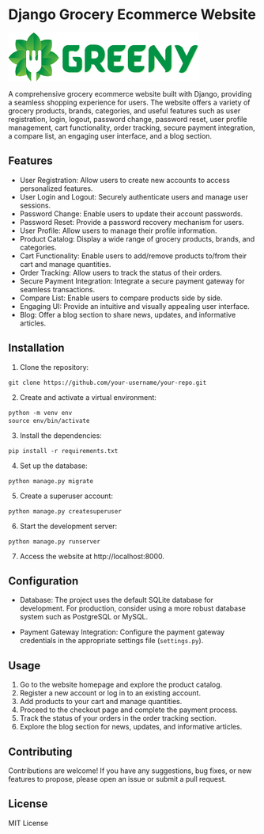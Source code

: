 # Django Grocery Ecommerce Website

![Project Logo](static/images/logo.png)

A comprehensive grocery ecommerce website built with Django, providing a seamless shopping experience for users. The website offers a variety of grocery products, brands, categories, and useful features such as user registration, login, logout, password change, password reset, user profile management, cart functionality, order tracking, secure payment integration, a compare list, an engaging user interface, and a blog section.

## Features

- User Registration: Allow users to create new accounts to access personalized features.
- User Login and Logout: Securely authenticate users and manage user sessions.
- Password Change: Enable users to update their account passwords.
- Password Reset: Provide a password recovery mechanism for users.
- User Profile: Allow users to manage their profile information.
- Product Catalog: Display a wide range of grocery products, brands, and categories.
- Cart Functionality: Enable users to add/remove products to/from their cart and manage quantities.
- Order Tracking: Allow users to track the status of their orders.
- Secure Payment Integration: Integrate a secure payment gateway for seamless transactions.
- Compare List: Enable users to compare products side by side.
- Engaging UI: Provide an intuitive and visually appealing user interface.
- Blog: Offer a blog section to share news, updates, and informative articles.

## Installation

1. Clone the repository:

```shell
git clone https://github.com/your-username/your-repo.git
```
2. Create and activate a virtual environment:

```shell
python -m venv env
source env/bin/activate
```
3. Install the dependencies:

```shell
pip install -r requirements.txt
```
4. Set up the database:

```shell
python manage.py migrate
```
5. Create a superuser account:

```shell
python manage.py createsuperuser
```
6. Start the development server:

```shell
python manage.py runserver
```
7. Access the website at http://localhost:8000.

## Configuration
- Database: The project uses the default SQLite database for development. For production, consider using a more robust database system such as PostgreSQL or MySQL.

- Payment Gateway Integration: Configure the payment gateway credentials in the appropriate settings file (`settings.py`).

## Usage
1. Go to the website homepage and explore the product catalog.
2. Register a new account or log in to an existing account.
3. Add products to your cart and manage quantities.
4. Proceed to the checkout page and complete the payment process.
5. Track the status of your orders in the order tracking section.
6. Explore the blog section for news, updates, and informative articles.

## Contributing
Contributions are welcome! If you have any suggestions, bug fixes, or new features to propose, please open an issue or submit a pull request.

## License
MIT License